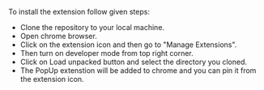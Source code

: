 To install the extension follow given steps:
- Clone the repository to your local machine.
- Open chrome browser.
- Click on the extension icon and then go to "Manage Extensions".
- Then turn on developer mode from top right corner.
- Click on Load unpacked button and select the directory you cloned.
- The PopUp extenstion will be added to chrome and you can pin it from the extension icon.
